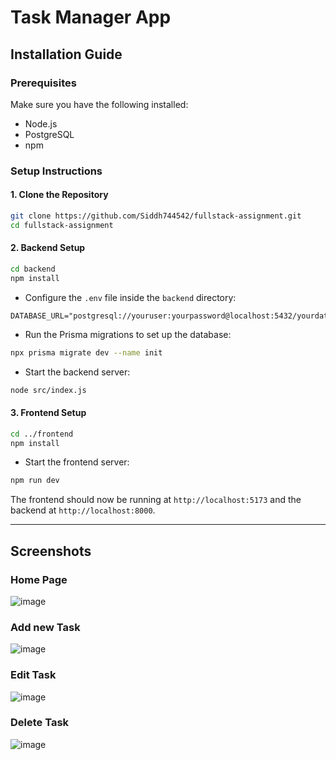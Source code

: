 # Task Manager App
## Installation Guide

### Prerequisites
Make sure you have the following installed:
- Node.js
- PostgreSQL
- npm

### Setup Instructions

#### 1. Clone the Repository
```sh
git clone https://github.com/Siddh744542/fullstack-assignment.git
cd fullstack-assignment
```

#### 2. Backend Setup
```sh
cd backend
npm install  
```

- Configure the `.env` file inside the `backend` directory:
```env
DATABASE_URL="postgresql://youruser:yourpassword@localhost:5432/yourdatabase"
```
- Run the Prisma migrations to set up the database:
```sh
npx prisma migrate dev --name init
```
- Start the backend server:
```sh
node src/index.js
```

#### 3. Frontend Setup
```sh
cd ../frontend
npm install 
```
- Start the frontend server:
```sh
npm run dev
```

The frontend should now be running at `http://localhost:5173` and the backend at `http://localhost:8000`.

---

## Screenshots
### Home Page
![image](https://github.com/user-attachments/assets/675ea051-af3e-4b8c-8cb1-e53bb5ebf431)
### Add new Task 
![image](https://github.com/user-attachments/assets/4975d674-5162-4e87-9505-836e28bf87cc)
### Edit Task
![image](https://github.com/user-attachments/assets/c11e7795-f83a-46f8-9f11-78f28bac1954)
### Delete Task
![image](https://github.com/user-attachments/assets/783589b8-e732-4959-8796-8e34deb8c4f2)







